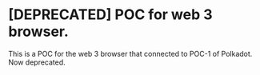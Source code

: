 # [DEPRECATED] POC for web 3 browser.
This is a POC for the web 3 browser that connected to POC-1 of Polkadot. Now deprecated.
